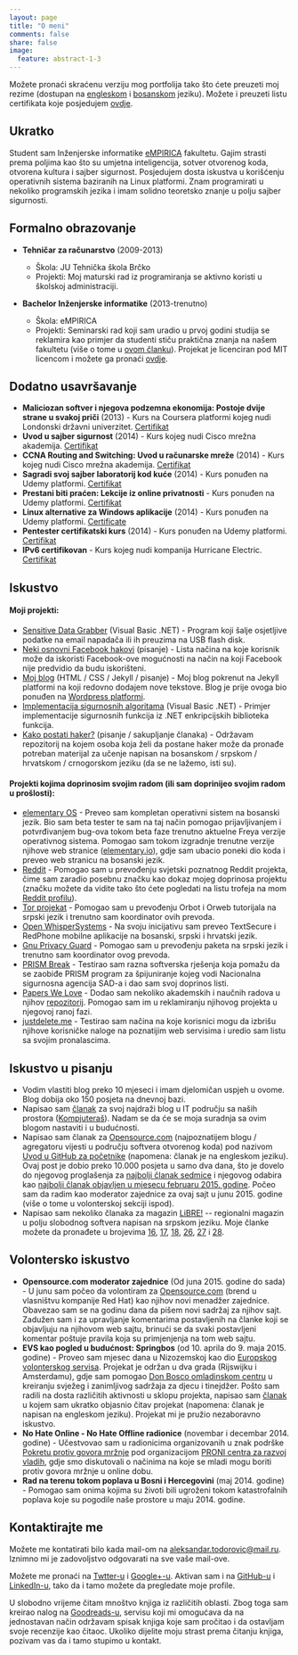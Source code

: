 ```yaml
---
layout: page
title: "O meni"
comments: false
share: false
image:
  feature: abstract-1-3
---
```


Možete pronaći skraćenu verziju mog portfolija tako što ćete preuzeti moj rezime (dostupan na [engleskom](https://drive.google.com/file/d/0By-yP9sfB84VY0cxeGV4THNNbTQ/view?usp=sharing)
i [bosanskom](https://drive.google.com/file/d/0By-yP9sfB84VWENhQmtJX0x4cTg/view?usp=sharing) jeziku). Možete i preuzeti listu certifikata koje posjedujem [ovdje](https://drive.google.com/file/d/0By-yP9sfB84VaFdUeU5kUXdTams/view?usp=sharing).

## Ukratko

Student sam Inženjerske informatike [eMPIRICA](http://empirica.ba/) fakultetu. Gajim strasti prema poljima kao što su umjetna inteligencija, sotver otvorenog koda, otvorena kultura i sajber sigurnost. Posjedujem dosta iskustva u korišćenju operativnih sistema baziranih na Linux platformi. Znam programirati u nekoliko programskih jezika i imam solidno teoretsko znanje u polju sajber sigurnosti.

## Formalno obrazovanje

* **Tehničar za računarstvo** (2009-2013)
  * Škola: JU Tehnička škola Brčko
  * Projekti: Moj maturski rad iz programiranja se aktivno koristi u školskoj administraciji.

* **Bachelor Inženjerske informatike** (2013-trenutno)
  * Škola: eMPIRICA
  * Projekti: Seminarski rad koji sam uradio u prvoj godini studija se reklamira kao primjer da studenti stiču praktična znanja na našem fakultetu (više o tome u [ovom članku](http://empirica.ba/index.php/aktuelne-vijesti/464-nasi-studenti-sticu-prakticna-ict-znanja-i-vjestine-vec-od-prve-godine-studija)). Projekat je licenciran pod MIT licencom i možete ga pronaći [ovdje](https://github.com/aleksandar-todorovic/Implementacija-sigurnosnih-algoritama).

## Dodatno usavršavanje

* **Maliciozan softver i njegova podzemna ekonomija: Postoje dvije strane u svakoj priči** (2013) - Kurs na Coursera platformi kojeg nudi Londonski državni univerzitet. [Certifikat](https://drive.google.com/file/d/0By-yP9sfB84VTVVfanQ3THFkTDQ/view?usp=sharing)
* **Uvod u sajber sigurnost** (2014) - Kurs kojeg nudi Cisco mrežna akademija. [Certifikat](https://drive.google.com/file/d/0By-yP9sfB84VVThyQkdxRDlrMnc/view?usp=sharing)
* **CCNA Routing and Switching: Uvod u računarske mreže** (2014) - Kurs kojeg nudi Cisco mrežna akademija. [Certifikat](https://drive.google.com/file/d/0By-yP9sfB84VMlVlNWVkanVKajA/view?usp=sharing)
* **Sagradi svoj sajber laboratorij kod kuće** (2014) - Kurs ponuđen na Udemy platformi. [Certifikat](https://drive.google.com/file/d/0By-yP9sfB84VZTlUaXB1czZSYlU/view?usp=sharing)
* **Prestani biti praćen: Lekcije iz online privatnosti** -  Kurs ponuđen na Udemy platformi. [Certifikat](https://drive.google.com/file/d/0By-yP9sfB84VT1pzM2NpUHNHUkE/view?usp=sharing)
* **Linux alternative za Windows aplikacije** (2014) - Kurs ponuđen na Udemy platformi. [Certificate](https://drive.google.com/file/d/0By-yP9sfB84VbG1Yd1FYQmZXV2M/view?usp=sharing)
* **Pentester certifikatski kurs** (2014) - Kurs ponuđen na Udemy platformi. [Certifikat](https://drive.google.com/file/d/0By-yP9sfB84VeU15TE9OTTRXNEE/view?usp=sharing)
* **IPv6 certifikovan** - Kurs kojeg nudi kompanija Hurricane Electric. [Certifikat](https://drive.google.com/file/d/0By-yP9sfB84VczdTYlljZHhUTlE/view?usp=sharing)

## Iskustvo

#### Moji projekti:

* [Sensitive Data Grabber](https://github.com/aleksandar-todorovic/SensitiveDataGrabber) (Visual Basic .NET) - Program koji šalje osjetljive podatke na email napadača ili ih preuzima na USB flash disk.
* [Neki osnovni Facebook hakovi](https://github.com/aleksandar-todorovic/my-published-papers#some-basic-facebook-hacks) (pisanje) - Lista načina na koje korisnik može da iskoristi Facebook-ove mogućnosti na način na koji Facebook nije predvidio da budu iskorišteni.
* [Moj blog](https://r3bl.github.com) (HTML / CSS / Jekyll / pisanje) - Moj blog pokrenut na Jekyll platformi na koji redovno dodajem nove tekstove. Blog je prije ovoga bio ponuđen na [Wordpress platformi](https://aleksandartodorovic.wordpress.com/).
* [Implementacija sigurnosnih algoritama](https://github.com/aleksandar-todorovic/Implementacija-sigurnosnih-algoritama) (Visual Basic .NET) - Primjer implementacije sigurnosnih funkcija iz .NET enkripcijskih biblioteka funkcija.
* [Kako postati haker?](https://github.com/aleksandar-todorovic/kako-postati-haker) (pisanje / sakupljanje članaka) - Održavam repozitorij na kojem osoba koja želi da postane haker može da pronađe potreban materijal za učenje napisan na bosanskom / srpskom / hrvatskom / crnogorskom jeziku (da se ne lažemo, isti su).

#### Projekti kojima doprinosim svojim radom (ili sam doprinijeo svojim radom u prošlosti):

* [elementary OS](http://elementaryos.org/) - Preveo sam kompletan operativni sistem na bosanski jezik. Bio sam beta tester te sam na taj način pomogao prijavljivanjem i potvrđivanjem bug-ova tokom beta faze trenutno aktuelne Freya verzije operativnog sistema. Pomogao sam tokom izgradnje trenutne verzije njihove web stranice ([elementary.io](http://beta.elementary.io/)), gdje sam ubacio poneki dio koda i preveo web stranicu na bosanski jezik.
* [Reddit](https://www.reddit.com/) - Pomogao sam u prevođenju svjetski poznatnog Reddit projekta, čime sam zaradio posebnu značku kao dokaz mojeg doprinosa projektu (značku možete da vidite tako što ćete pogledati na listu trofeja na mom [Reddit profilu](http://reddit.com/u/r3bl)).
* [Tor projekat](https://www.torproject.org/) - Pomogao sam u prevođenju Orbot i Orweb tutorijala na srpski jezik i trenutno sam koordinator ovih prevoda.
* [Open WhisperSystems](https://whispersystems.org/) - Na svoju inicijativu sam preveo TextSecure i RedPhone mobilne aplikacije na bosanski, srpski i hrvatski jezik.
* [Gnu Privacy Guard](https://guardianproject.info/code/gnupg/) - Pomogao sam u prevođenju paketa na srpski jezik i trenutno sam koordinator ovog prevoda.
* [PRISM Break](https://prism-break.org/en/) - Testirao sam razna softverska rješenja koja pomažu da se zaobiđe PRISM program za špijuniranje kojeg vodi Nacionalna sigurnosna agencija SAD-a i dao sam svoj doprinos listi.
* [Papers We Love](http://paperswelove.org/) - Dodao sam nekoliko akademskih i naučnih radova u njihov [repozitorij](https://github.com/papers-we-love/papers-we-love). Pomogao sam im u reklamiranju njihovog projekta u njegovoj ranoj fazi.
* [justdelete.me](https://github.com/rmlewisuk/justdelete.me) - Testirao sam načina na koje korisnici mogu da izbrišu njihove korisničke naloge na poznatijim web servisima i uredio sam listu sa svojim pronalascima.

## Iskustvo u pisanju

* Vodim vlastiti blog preko 10 mjeseci i imam djelomičan uspjeh u ovome. Blog dobija oko 150 posjeta na dnevnoj bazi.
* Napisao sam [članak](http://kompjuteras.com/stvari-koje-trebas-da-znas-ukoliko-planiras-da-studiras-informatiku/) za svoj najdraži blog u IT području sa naših prostora ([Kompjuteraš](http://kompjuteras.com/)). Nadam se da će se moja suradnja sa ovim blogom nastaviti i u budućnosti.
* Napisao sam članak za [Opensource.com](http://opensource.com/) (najpoznatijem blogu / agregatoru vijesti u području softvera otvorenog koda) pod nazivom [Uvod u GitHub za početnike](http://opensource.com/life/15/2/beginners-guide-github) (napomena: članak je na engleskom jeziku). Ovaj post je dobio preko 10.000 posjeta u samo dva dana, što je dovelo do njegovog proglašenja za [najbolji članak sedmice](http://opensource.com/life/15/2/top-5-articles-week-february-20) i njegovog odabira kao [najbolji članak objavljen u mjesecu februaru 2015. godine](http://opensource.com/community-report-march-2015). Počeo sam da radim kao moderator zajednice za ovaj sajt u junu 2015. godine (više o tome u volonterskoj sekciji ispod).
* Napisao sam nekoliko članaka za magazin [LiBRE!](https://libre.lugons.org/) -- regionalni magazin u polju slobodnog softvera napisan na srpskom jeziku. Moje članke možete da pronađete u brojevima [16](https://libre.lugons.org/index.php/broj_16/), [17](https://libre.lugons.org/index.php/broj_17/), [18](https://libre.lugons.org/index.php/broj_18/), [26](https://libre.lugons.org/index.php/broj-26/), [27](https://libre.lugons.org/index.php/broj-27/) i [28](https://libre.lugons.org/index.php/broj-28/).

## Volontersko iskustvo

* **Opensource.com moderator zajednice** (Od juna 2015. godine do sada) - U junu sam počeo da volontiram za [Opensource.com](http://opensource.com/) (brend u vlasništvu kompanije Red Hat) kao njihov novi menadžer zajednice. Obavezao sam se na godinu dana da pišem novi sadržaj za njihov sajt. Zadužen sam i za upravljanje komentarima postavljenih na članke koji se objavljuju na njihovom web sajtu, brinući se da svaki postavljeni komentar poštuje pravila koja su primjenjenja na tom web sajtu.
* **EVS kao pogled u budućnost: Springbos** (od 10. aprila do 9. maja 2015. godine) - Proveo sam mjesec dana u Nizozemskoj kao dio [Europskog volonterskog servisa](https://en.wikipedia.org/wiki/European_Voluntary_Service). Projekat je održan u dva grada (Rijswijku i Amsterdamu), gdje sam pomogao [Don Bosco omladinskom centru](http://donboscorijswijk.nl/) u kreiranju svježeg i zanimljivog sadržaja za djecu i tinejdžer. Pošto sam radili na dosta različitih aktivnosti u sklopu projekta, napisao sam [članak](https://r3bl.github.io/en/evs-netherlands-experience/) u kojem sam ukratko objasnio čitav projekat (napomena: članak je napisan na engleskom jeziku). Projekat mi je pružio nezaboravno iskustvo.
* **No Hate Online - No Hate Offline radionice** (novembar i decembar 2014. godine) - Učestvovao sam u radionicima organizovanih u znak podrške [Pokretu protiv govora mržnje](http://nohatespeechmovement.org/) pod organizacijom [PRONI centra za razvoj vladih](http://nohatespeechmovement.org/), gdje smo diskutovali o načinima na koje se mladi mogu boriti protiv govora mržnje u online dobu.
* **Rad na terenu tokom poplava u Bosni i Hercegovini** (maj 2014. godine) - Pomogao sam onima kojima su životi bili ugroženi tokom katastrofalnih poplava koje su pogodile naše prostore u maju 2014. godine.

## Kontaktirajte me

Možete me kontatirati bilo kada mail-om na [aleksandar.todorovic@mail.ru](aleksandar.todorovic@mail.ru). Iznimno mi je zadovoljstvo odgovarati na sve vaše mail-ove.

Možete me pronaći na [Twtter-u](https://twitter.com/r3bl_) i [Google+-u](https://plus.google.com/117549842149032938678/). Aktivan sam i na [GitHub-u](https://plus.google.com/117549842149032938678/) i [LinkedIn-u](https://plus.google.com/117549842149032938678/), tako da i tamo možete da pregledate moje profile.

U slobodno vrijeme čitam mnoštvo knjiga iz različitih oblasti. Zbog toga sam kreirao nalog na [Goodreads-u](https://www.goodreads.com/user/show/37688006-aleksandar-todorovi), servisu koji mi omogućava da na jednostavan način održavam spisak knjiga koje sam pročitao i da ostavljam svoje recenzije kao čitaoc. Ukoliko dijelite moju strast prema čitanju knjiga, pozivam vas da i tamo stupimo u kontakt.
